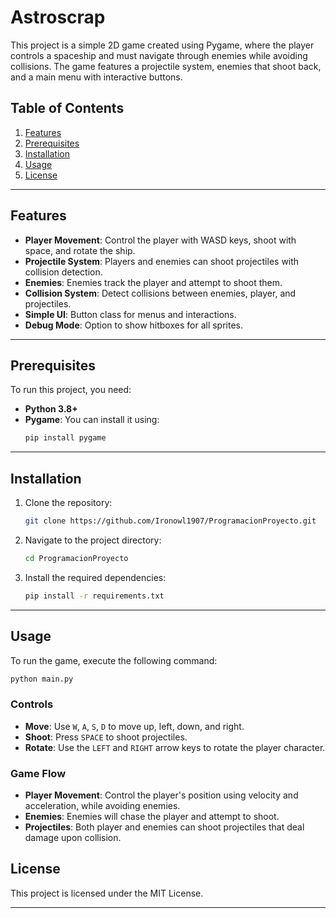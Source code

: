 # Astroscrap

This project is a simple 2D game created using Pygame, where the player controls a spaceship and must navigate through enemies while avoiding collisions. The game features a projectile system, enemies that shoot back, and a main menu with interactive buttons.

## Table of Contents
1. [Features](#features)
2. [Prerequisites](#prerequisites)
3. [Installation](#installation)
4. [Usage](#usage)
5. [License](#license)

---

## Features
- **Player Movement**: Control the player with WASD keys, shoot with space, and rotate the ship.
- **Projectile System**: Players and enemies can shoot projectiles with collision detection.
- **Enemies**: Enemies track the player and attempt to shoot them.
- **Collision System**: Detect collisions between enemies, player, and projectiles.
- **Simple UI**: Button class for menus and interactions.
- **Debug Mode**: Option to show hitboxes for all sprites.

---

## Prerequisites
To run this project, you need:
- **Python 3.8+**
- **Pygame**: You can install it using:
    ```bash
    pip install pygame
    ```

---

## Installation
1. Clone the repository:
    ```bash
    git clone https://github.com/Ironowl1907/ProgramacionProyecto.git
    ```
2. Navigate to the project directory:
    ```bash
    cd ProgramacionProyecto
    ```

3. Install the required dependencies:
    ```bash
    pip install -r requirements.txt
    ```

---

## Usage
To run the game, execute the following command:

```bash
python main.py
```

### Controls
- **Move**: Use `W`, `A`, `S`, `D` to move up, left, down, and right.
- **Shoot**: Press `SPACE` to shoot projectiles.
- **Rotate**: Use the `LEFT` and `RIGHT` arrow keys to rotate the player character.

### Game Flow
- **Player Movement**: Control the player's position using velocity and acceleration, while avoiding enemies.
- **Enemies**: Enemies will chase the player and attempt to shoot.
- **Projectiles**: Both player and enemies can shoot projectiles that deal damage upon collision.


## License
This project is licensed under the MIT License.

---
